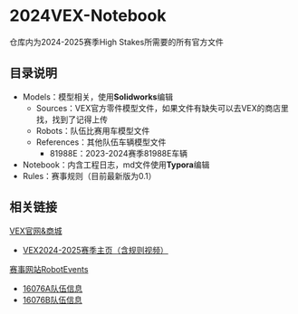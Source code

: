 # 2024VEX-Notebook

仓库内为2024-2025赛季High Stakes所需要的所有官方文件

## 目录说明

- Models：模型相关，使用**Solidworks**编辑
  - Sources：VEX官方零件模型文件，如果文件有缺失可以去VEX的商店里找，找到了记得上传
  - Robots：队伍比赛用车模型文件
  - References：其他队伍车辆模型文件
    - 81988E：2023-2024赛季81988E车辆
- Notebook：内含工程日志，md文件使用**Typora**编辑
- Rules：赛事规则（目前最新版为0.1）

## 相关链接

[VEX官网&商城](www.vexrobotics.com)

- [VEX2024-2025赛季主页（含规则视频）](https://www.vexrobotics.com/v5/competition/vrc-current-game)

[赛事网站RobotEvents](https://www.robotevents.com/zh-CN)

- [16076A队伍信息](https://www.robotevents.com/zh-CN/teams/VRC/16076A)
- [16076B队伍信息](https://www.robotevents.com/zh-CN/teams/VRC/16076B)

